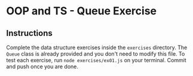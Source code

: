 # OOP and TS - Queue Exercise

## Instructions

Complete the data structure exercises inside the `exercises` directory. The `Queue` class is already provided and you don't need to modify this file. To test each exercise, run `node exercises/ex01.js` on your terminal. Commit and push once you are done.
